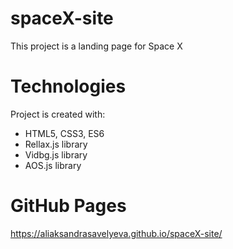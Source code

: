 # spaceX-site
This project is a landing page for Space X

# Technologies
Project is created with:
* HTML5, CSS3, ES6
* Rellax.js library
* Vidbg.js library
* AOS.js library

# GitHub Pages
https://aliaksandrasavelyeva.github.io/spaceX-site/
